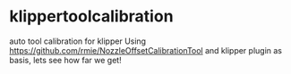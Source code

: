 # klippertoolcalibration
auto tool calibration for klipper
Using https://github.com/rmie/NozzleOffsetCalibrationTool
and klipper plugin as basis, lets see how far we get!
